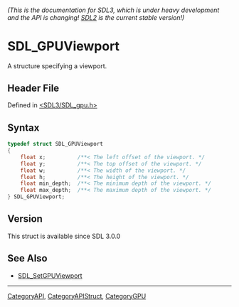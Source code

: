 ###### (This is the documentation for SDL3, which is under heavy development and the API is changing! [SDL2](https://wiki.libsdl.org/SDL2/) is the current stable version!)
# SDL_GPUViewport

A structure specifying a viewport.

## Header File

Defined in [<SDL3/SDL_gpu.h>](https://github.com/libsdl-org/SDL/blob/main/include/SDL3/SDL_gpu.h)

## Syntax

```c
typedef struct SDL_GPUViewport
{
    float x;          /**< The left offset of the viewport. */
    float y;          /**< The top offset of the viewport. */
    float w;          /**< The width of the viewport. */
    float h;          /**< The height of the viewport. */
    float min_depth;  /**< The minimum depth of the viewport. */
    float max_depth;  /**< The maximum depth of the viewport. */
} SDL_GPUViewport;
```

## Version

This struct is available since SDL 3.0.0

## See Also

- [SDL_SetGPUViewport](SDL_SetGPUViewport)

----
[CategoryAPI](CategoryAPI), [CategoryAPIStruct](CategoryAPIStruct), [CategoryGPU](CategoryGPU)

